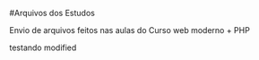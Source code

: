 #Arquivos dos Estudos

Envio de arquivos feitos nas aulas do Curso web moderno + PHP

testando modified